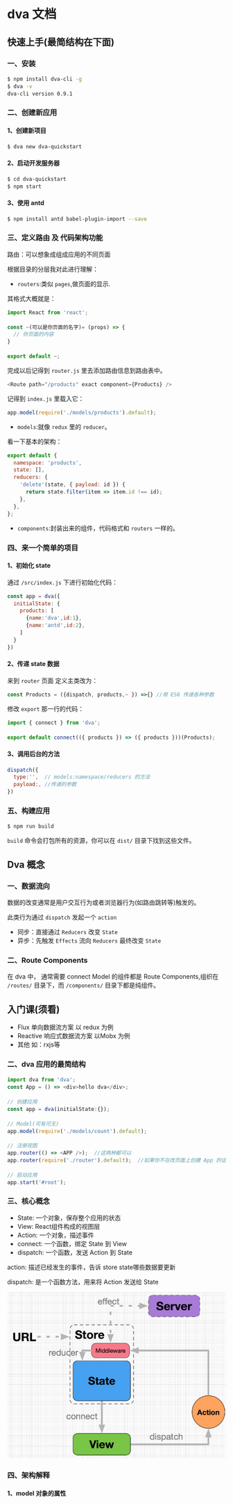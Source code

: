 # dva 文档

## 快速上手(最简结构在下面)

### 一、安装

```bash
$ npm install dva-cli -g
$ dva -v
dva-cli version 0.9.1
```

### 二、创建新应用

#### 1、创建新项目

```bash
$ dva new dva-quickstart
```

#### 2、启动开发服务器

```bash
$ cd dva-quickstart
$ npm start
```

#### 3、使用 antd

```bash
$ npm install antd babel-plugin-import --save
```

### 三、定义路由 及 代码架构功能

路由：可以想象成组成应用的不同页面

根据目录的分层我对此进行理解：

- `routers`:类似 `pages`,做页面的显示.

其格式大概就是：

```js
import React from 'react';

const ~(可以是你页面的名字)= (props) => {
  // 你页面的内容
}

export default ~;
```

完成以后记得到 `router.js` 里去添加路由信息到路由表中。

```js
<Route path="/products" exact component={Products} />
```

记得到 `index.js` 里载入它：

```js
app.model(require('./models/products').default);
```

- `models`:就像 `redux` 里的 `reducer`。

看一下基本的架构：

```js
export default {
  namespace: 'products',
  state: [],
  reducers: {
    'delete'(state, { payload: id }) {
      return state.filter(item => item.id !== id);
    },
  },
};
```

- `components`:封装出来的组件，代码格式和 `routers` 一样的。

### 四、来一个简单的项目

#### 1、初始化 state

通过 `/src/index.js` 下进行初始化代码：

```js
const app = dva({
  initialState: {
    products: [
      {name:'dva',id:1},
      {name:'antd',id:2},
    ]
  }
})
```

#### 2、传递 state 数据

来到 `router` 页面 定义主类改为：

```js
const Products = ({dispatch, products,~ }) =>{} //用 ES6 传递各种参数
```

修改 `export` 那一行的代码：

```js
import { connect } from 'dva';

export default connect(({ products }) => ({ products }))(Products);
```

#### 3、调用后台的方法

```js
dispatch({
  type:'',  // models:namespace/reducers 的方法
  payload:, //传递的参数
})
```

### 五、构建应用

```bash
$ npm run build
```

`build` 命令会打包所有的资源，你可以在 `dist/` 目录下找到这些文件。  

## Dva 概念

### 一、数据流向

数据的改变通常是用户交互行为或者浏览器行为(如路由跳转等)触发的。

此类行为通过 `dispatch` 发起一个 `action`

- 同步：直接通过 `Reducers` 改变 `State`
- 异步：先触发 `Effects` 流向 `Reducers` 最终改变 `State`

### 二、Route Components

在 dva 中， 通常需要 connect Model 的组件都是 Route Components,组织在 `/routes/` 目录下，而 `/components/` 目录下都是纯组件。

## 入门课(须看)


- Flux 单向数据流方案 以 redux 为例
- Reactive 响应式数据流方案 以Mobx 为例
- 其他 如：rxjs等

### 二、dva 应用的最简结构

```js
import dva from 'dva';
const App = () => <div>hello dva</div>;

// 创建应用
const app = dva(initialState:{});

// Model(可有可无)
app.model(require('./models/count').default);

// 注册视图
app.router(() => <APP />);  //这两种都可以
app.router(require('./router').default);  //如果你不在改页面上创建 App 的话就使用这种方案

// 启动应用
app.start('#root');
```

### 三、核心概念

- State:  一个对象，保存整个应用的状态
- View: React组件构成的视图层
- Action: 一个对象，描述事件
- connect:  一个函数，绑定 State 到 View
- dispatch: 一个函数，发送 Action 到 State

action: 描述已经发生的事件，告诉 store state哪些数据要更新

dispatch: 是一个函数方法，用来将 Action 发送给 State

![数据流图](gitImg\dva-1.jpg)

### 四、架构解释

#### 1、model 对象的属性
















